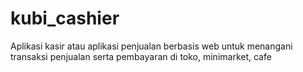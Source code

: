 # kubi_cashier
Aplikasi kasir atau aplikasi penjualan berbasis web untuk menangani transaksi penjualan serta pembayaran di toko, minimarket, cafe
